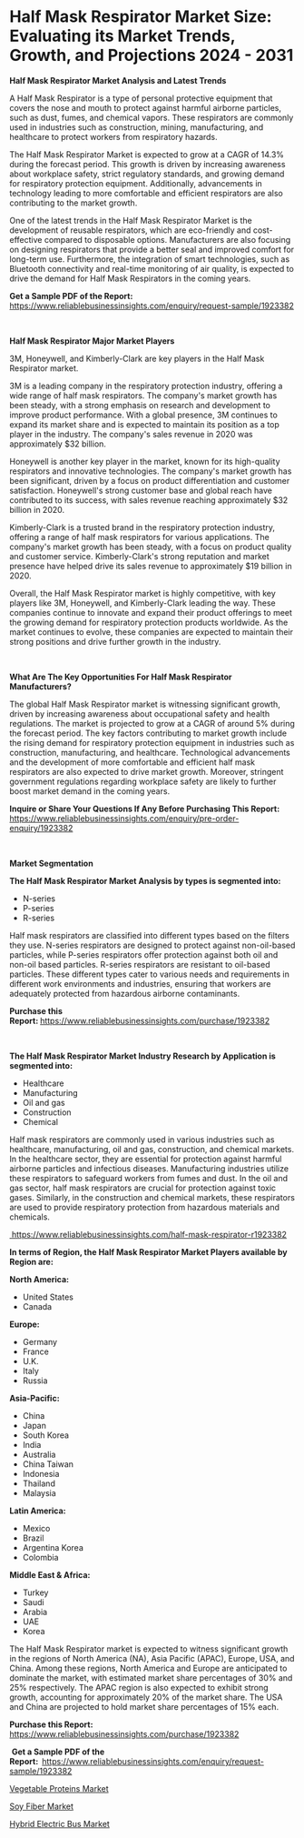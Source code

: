 <p><h1>Half Mask Respirator Market Size: Evaluating its Market Trends, Growth, and Projections 2024 - 2031</h1></p><p><strong>Half Mask Respirator Market Analysis and Latest Trends</strong></p>
<p><p>A Half Mask Respirator is a type of personal protective equipment that covers the nose and mouth to protect against harmful airborne particles, such as dust, fumes, and chemical vapors. These respirators are commonly used in industries such as construction, mining, manufacturing, and healthcare to protect workers from respiratory hazards.</p><p>The Half Mask Respirator Market is expected to grow at a CAGR of 14.3% during the forecast period. This growth is driven by increasing awareness about workplace safety, strict regulatory standards, and growing demand for respiratory protection equipment. Additionally, advancements in technology leading to more comfortable and efficient respirators are also contributing to the market growth.</p><p>One of the latest trends in the Half Mask Respirator Market is the development of reusable respirators, which are eco-friendly and cost-effective compared to disposable options. Manufacturers are also focusing on designing respirators that provide a better seal and improved comfort for long-term use. Furthermore, the integration of smart technologies, such as Bluetooth connectivity and real-time monitoring of air quality, is expected to drive the demand for Half Mask Respirators in the coming years.</p></p>
<p><strong>Get a Sample PDF of the Report:&nbsp;</strong> <a href="https://www.reliablebusinessinsights.com/enquiry/request-sample/1923382">https://www.reliablebusinessinsights.com/enquiry/request-sample/1923382</a></p>
<p>&nbsp;</p>
<p><strong>Half Mask Respirator Major Market Players</strong></p>
<p><p>3M, Honeywell, and Kimberly-Clark are key players in the Half Mask Respirator market. </p><p>3M is a leading company in the respiratory protection industry, offering a wide range of half mask respirators. The company's market growth has been steady, with a strong emphasis on research and development to improve product performance. With a global presence, 3M continues to expand its market share and is expected to maintain its position as a top player in the industry. The company's sales revenue in 2020 was approximately $32 billion. </p><p>Honeywell is another key player in the market, known for its high-quality respirators and innovative technologies. The company's market growth has been significant, driven by a focus on product differentiation and customer satisfaction. Honeywell's strong customer base and global reach have contributed to its success, with sales revenue reaching approximately $32 billion in 2020. </p><p>Kimberly-Clark is a trusted brand in the respiratory protection industry, offering a range of half mask respirators for various applications. The company's market growth has been steady, with a focus on product quality and customer service. Kimberly-Clark's strong reputation and market presence have helped drive its sales revenue to approximately $19 billion in 2020. </p><p>Overall, the Half Mask Respirator market is highly competitive, with key players like 3M, Honeywell, and Kimberly-Clark leading the way. These companies continue to innovate and expand their product offerings to meet the growing demand for respiratory protection products worldwide. As the market continues to evolve, these companies are expected to maintain their strong positions and drive further growth in the industry.</p></p>
<p>&nbsp;</p>
<p><strong>What Are The Key Opportunities For Half Mask Respirator Manufacturers?</strong></p>
<p><p>The global Half Mask Respirator market is witnessing significant growth, driven by increasing awareness about occupational safety and health regulations. The market is projected to grow at a CAGR of around 5% during the forecast period. The key factors contributing to market growth include the rising demand for respiratory protection equipment in industries such as construction, manufacturing, and healthcare. Technological advancements and the development of more comfortable and efficient half mask respirators are also expected to drive market growth. Moreover, stringent government regulations regarding workplace safety are likely to further boost market demand in the coming years.</p></p>
<p><strong>Inquire or Share Your Questions If Any Before Purchasing This Report:</strong> <a href="https://www.reliablebusinessinsights.com/enquiry/pre-order-enquiry/1923382">https://www.reliablebusinessinsights.com/enquiry/pre-order-enquiry/1923382</a></p>
<p>&nbsp;</p>
<p><strong>Market Segmentation</strong></p>
<p><strong>The Half Mask Respirator Market Analysis by types is segmented into:</strong></p>
<p><ul><li>N-series</li><li>P-series</li><li>R-series</li></ul></p>
<p><p>Half mask respirators are classified into different types based on the filters they use. N-series respirators are designed to protect against non-oil-based particles, while P-series respirators offer protection against both oil and non-oil based particles. R-series respirators are resistant to oil-based particles. These different types cater to various needs and requirements in different work environments and industries, ensuring that workers are adequately protected from hazardous airborne contaminants.</p></p>
<p><strong>Purchase this Report:&nbsp;</strong><a href="https://www.reliablebusinessinsights.com/purchase/1923382">https://www.reliablebusinessinsights.com/purchase/1923382</a></p>
<p>&nbsp;</p>
<p><strong>The Half Mask Respirator Market Industry Research by Application is segmented into:</strong></p>
<p><ul><li>Healthcare</li><li>Manufacturing</li><li>Oil and gas</li><li>Construction</li><li>Chemical</li></ul></p>
<p><p>Half mask respirators are commonly used in various industries such as healthcare, manufacturing, oil and gas, construction, and chemical markets. In the healthcare sector, they are essential for protection against harmful airborne particles and infectious diseases. Manufacturing industries utilize these respirators to safeguard workers from fumes and dust. In the oil and gas sector, half mask respirators are crucial for protection against toxic gases. Similarly, in the construction and chemical markets, these respirators are used to provide respiratory protection from hazardous materials and chemicals.</p></p>
<p><a href="https://www.reliablebusinessinsights.com/half-mask-respirator-r1923382">&nbsp;https://www.reliablebusinessinsights.com/half-mask-respirator-r1923382</a></p>
<p><strong>In terms of Region, the Half Mask Respirator Market Players available by Region are:</strong></p>
<p>
    <p> <strong> North America: </strong>
        <ul>
            <li>United States</li>
            <li>Canada</li>
        </ul>
        </p> 
    <p> <strong> Europe: </strong>
        <ul>
            <li>Germany</li>
            <li>France</li>
            <li>U.K.</li>
            <li>Italy</li>
            <li>Russia</li>
        </ul>
        </p> 
    <p> <strong> Asia-Pacific: </strong>
        <ul>
            <li>China</li>
            <li>Japan</li>
            <li>South Korea</li>
            <li>India</li>
            <li>Australia</li>
            <li>China Taiwan</li>
            <li>Indonesia</li>
            <li>Thailand</li>
            <li>Malaysia</li>
        </ul>
        </p> 
    <p> <strong> Latin America: </strong>
        <ul>
            <li>Mexico</li>
            <li>Brazil</li>
            <li>Argentina Korea</li>
            <li>Colombia</li>
        </ul>
        </p> 
    <p> <strong> Middle East & Africa: </strong>
        <ul>
            <li>Turkey</li>
            <li>Saudi</li>
            <li>Arabia</li>
            <li>UAE</li>
            <li>Korea</li>
        </ul>
    </p>
    </p>
<p><p>The Half Mask Respirator market is expected to witness significant growth in the regions of North America (NA), Asia Pacific (APAC), Europe, USA, and China. Among these regions, North America and Europe are anticipated to dominate the market, with estimated market share percentages of 30% and 25% respectively. The APAC region is also expected to exhibit strong growth, accounting for approximately 20% of the market share. The USA and China are projected to hold market share percentages of 15% each.</p></p>
<p><strong>Purchase this Report: </strong><a href="https://www.reliablebusinessinsights.com/purchase/1923382">https://www.reliablebusinessinsights.com/purchase/1923382</a></p>
<p>&nbsp;<strong>Get a Sample PDF of the Report:&nbsp;&nbsp;</strong><a href="https://www.reliablebusinessinsights.com/enquiry/request-sample/1923382">https://www.reliablebusinessinsights.com/enquiry/request-sample/1923382</a></p>
<p><strong></strong></p>
<p><p><a href="https://github.com/eeenafisainka/Market-Research-Report-List-1/blob/main/vegetable-proteins-market.md">Vegetable Proteins Market</a></p><p><a href="https://github.com/liliskanaya73/Market-Research-Report-List-1/blob/main/soy-fiber-market.md">Soy Fiber Market</a></p><p><a href="https://view.publitas.com/reportprime-1/hybrid-electric-bus-market-size-growth-and-industry-analysis-by-market-segmentation-and-regional-insights-and-forecast-to-2031/">Hybrid Electric Bus Market</a></p></p>